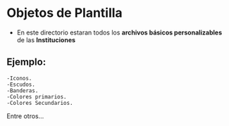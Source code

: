 # Objetos de Plantilla

* En este directorio estaran todos los **archivos básicos personalizables** de las **Instituciones**

## Ejemplo:

    -Iconos.
    -Escudos.
    -Banderas.
    -Colores primarios.
    -Colores Secundarios.

Entre otros...
